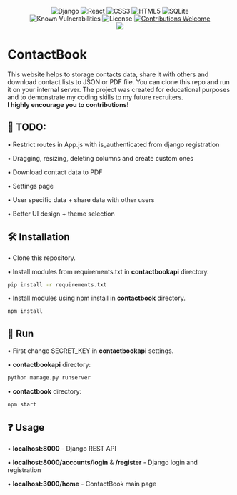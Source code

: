 <div align="center">
  
![Django](https://img.shields.io/badge/django-%23092E20.svg?style=for-the-badge&logo=django&logoColor=white)
![React](https://img.shields.io/badge/react-%2320232a.svg?style=for-the-badge&logo=react&logoColor=%2361DAFB)
![CSS3](https://img.shields.io/badge/css3-%231572B6.svg?style=for-the-badge&logo=css3&logoColor=white)
![HTML5](https://img.shields.io/badge/html5-%23E34F26.svg?style=for-the-badge&logo=html5&logoColor=white)
![SQLite](https://img.shields.io/badge/sqlite-%2307405e.svg?style=for-the-badge&logo=sqlite&logoColor=white)\
![Known Vulnerabilities](https://snyk.io/test/github/Szymcode/ContactBook/badge.svg)
![License](https://img.shields.io/badge/license-BSD--3-important)
[![Contributions Welcome](https://img.shields.io/badge/contributions-welcome-brightgreen.svg?style=flat)](https://github.com/SzymCode/ContactBook/issues)\
<a href="https://codeclimate.com/github/SzymCode/ContactBook/maintainability"><img src="https://api.codeclimate.com/v1/badges/82bf96d0eed9ecd61446/maintainability" /></a>

</div>

# ContactBook

This website helps to storage contacts data, share it with others and download contact lists to JSON or PDF file.
You can clone this repo and run it on your internal server. The project was created for educational purposes and to demonstrate my coding skills to my future recruiters.
<br>
**I highly encourage you to contributions!**


## 🎯 TODO:

• Restrict routes in App.js with is_authenticated from django registration

• Dragging, resizing, deleting columns and create custom ones

• Download contact data to PDF

• Settings page 

• User specific data + share data with other users

• Better UI design + theme selection


## 🛠️ Installation

• Clone this repository.

• Install modules from requirements.txt in **contactbookapi** directory.

```bash
pip install -r requirements.txt
```

• Install modules using npm install in **contactbook** directory.

```bash
npm install
```


## 🚀 Run 

• First change SECRET_KEY in **contactbookapi** settings.

• **contactbookapi** directory:

```bash
python manage.py runserver
```

• **contactbook** directory:

```bash
npm start
```


## ❓ Usage

• **localhost:8000** - Django REST API

• **localhost:8000/accounts/login** & **/register** - Django login and registration

• **localhost:3000/home** - ContactBook main page
